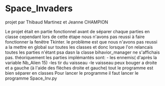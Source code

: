 # Space_Invaders

projet par Thibaud Martinez et Jeanne CHAMPION

Le projet était en partie fonctionnel avant de séparer chaque parties en classe
cependant lors de cette étape nous n'avons pas reussi à faire fonctionner la fenêtre Tkinter. le problème est que nous n'avons pas reussi a la mettre en global sur toutes les classes et donc lorsque l'on relancais toutes les parties n'étant psa dasn la classe bihavior_manager ne s'affichais pas.
théoriquement les parties implémantés sont:
    - les ennemis( d'après la variable Nb_Alien 15)
    -les tir du vaisseau
    -le vaisseau peux bouger a droite et a gauche (à l'aide des flèches droite et gauche)
tout le programme est bien séparer en classes
Pour lancer le programme il faut lancer le programme Space_Inv.py
